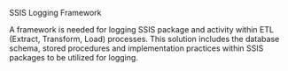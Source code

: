 SSIS Logging Framework

A framework is needed for logging SSIS package and activity within ETL (Extract, Transform, Load) processes.  This solution includes the database schema, stored procedures and implementation practices within SSIS packages to be utilized for logging.
